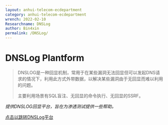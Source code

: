 ```yaml
---
layout: anhui-telecom-ecdepartment
category: anhui-telecom-ecdepartment
wrench: 2022-02-10
Researchname: DNSLog
author: Bin4xin
permalink: /DNSLog/
---
```


# DNSLog Plantform
<!-- 用一段话简单描述一下功能、用途 -->

> DNSLOG是一种回显机制，常用于在某些漏洞无法回显但可以发起DNS请求的情况下，利用此方式外带数据，以解决某些漏洞由于无回显而难以利用的问题。
>
> 主要利用场景有SQL盲注、无回显的命令执行、无回显的SSRF。

*提供DNSLOG回显平台，旨在为渗透测试提供一些帮助。*

[comment]: <> (- 现已支持自动化<kbd>Log4j2、Fastjson</kbd>回显；)

[comment]: <> (- 需token认证；)

<div class="content">
<p>
<a href="http://dnslog.cn" class="btn-primary btn" target="blank"><ion-icon name="log-out" class="fa-1x"></ion-icon>点击以跳转DNSLog平台</a>
</p>
</div>
